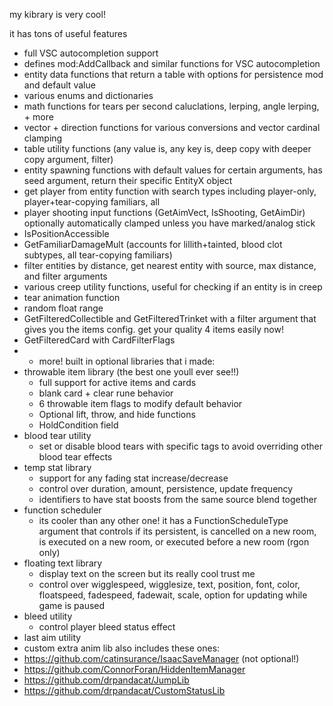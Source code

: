 my kibrary is very cool!

it has tons of useful features
- full VSC autocompletion support
- defines mod:AddCallback and similar functions for VSC autocompletion
- entity data functions that return a table with options for persistence mod and default value
- various enums and dictionaries
- math functions for tears per second caluclations, lerping, angle lerping, + more
- vector + direction functions for various conversions and vector cardinal clamping
- table utility functions (any value is, any key is, deep copy with deeper copy argument, filter)
- entity spawning functions with default values for certain arguments, has seed argument, return their specific EntityX object
- get player from entity function with search types including player-only, player+tear-copying familiars, all
- player shooting input functions (GetAimVect, IsShooting, GetAimDir) optionally automatically clamped unless you have marked/analog stick
- IsPositionAccessible
- GetFamiliarDamageMult (accounts for lillith+tainted, blood clot subtypes, all tear-copying familiars)
- filter entities by distance, get nearest entity with source, max distance, and filter arguments
- various creep utility functions, useful for checking if an entity is in creep
- tear animation function
- random float range
- GetFilteredCollectible and GetFilteredTrinket with a filter argument that gives you the items config. get your quality 4 items easily now!
- GetFilteredCard with CardFilterFlags
- + more!
built in optional libraries that i made:
- throwable item library (the best one youll ever see!!)
  - full support for active items and cards
  - blank card + clear rune behavior
  - 6 throwable item flags to modify default behavior
  - Optional lift, throw, and hide functions
  - HoldCondition field
- blood tear utility
  - set or disable blood tears with specific tags to avoid overriding other blood tear effects
- temp stat library
  - support for any fading stat increase/decrease
  - control over duration, amount, persistence, update frequency
  - identifiers to have stat boosts from the same source blend together
- function scheduler
  - its cooler than any other one! it has a FunctionScheduleType argument that controls if its persistent, is cancelled on a new room, is executed on a new room, or executed before a new room (rgon only)
- floating text library
  - display text on the screen but its really cool trust me
  - control over wigglespeed, wigglesize, text, position, font, color, floatspeed, fadespeed, fadewait, scale, option for updating while game is paused
- bleed utility
  - control player bleed status effect
- last aim utility
- custom extra anim lib
also includes these ones:
- https://github.com/catinsurance/IsaacSaveManager (not optional!)
- https://github.com/ConnorForan/HiddenItemManager
- https://github.com/drpandacat/JumpLib
- https://github.com/drpandacat/CustomStatusLib
